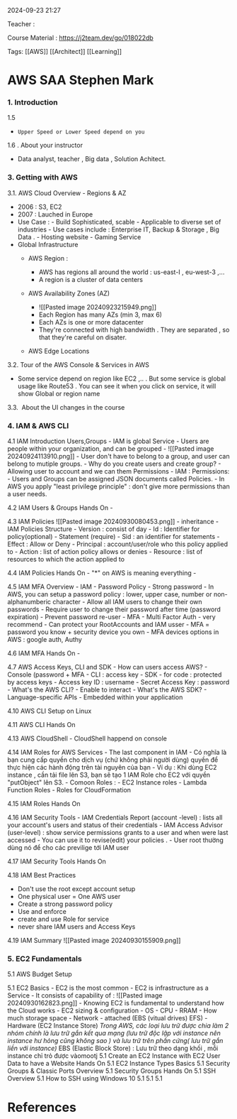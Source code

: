 
2024-09-23 21:27

Teacher : 

Course Material : https://j2team.dev/go/018022db

Tags: [[AWS]] [[Architect]] [[Learning]]
# AWS SAA Stephen Mark



### 1. Introduction


1.5
  -     Upper Speed or Lower Speed depend on you



1.6 . About your instructor
   - Data analyst, teacher , Big data , Solution Achitect.



### 3. Getting with AWS 

3.1.  AWS Cloud Overview - Regions & AZ
   -  2006 : S3, EC2  
  -  2007 : Lauched in Europe
  - Use Case  : - Build Sophisticated, scable
           - Applicable to diverse set of industries
           - Use cases include : Enterprise IT, Backup & Storage , Big Data .
           -  Hosting website
           - Gaming Service
 -  Global Infrastructure
      - AWS Region : 
         - AWS has regions all around the world : us-east-I , eu-west-3 ,...
         - A region is a cluster of data centers  
	  
	  - AWS Availability Zones (AZ)
	     - ![[Pasted image 20240923215949.png]]
         - Each Region has many AZs (min 3, max 6)
         - Each AZs is one or more datacenter
         - They're connected with high bandwidth . They are separated , so that they're careful on disater.
	  
      - AWS Edge Locations
   

3.2. Tour of the AWS Console & Services in AWS
   - Some service depend on region like EC2 ,.. . But some service is global usage like Route53 . You can see it when you click on service, it will show Global or region name


3.3.  About the UI changes in the course
   


### 4. IAM & AWS CLI
   
   4.1 IAM Introduction Users,Groups
     - IAM is global Service
     -  Users are people within your organization, and can be grouped
     - ![[Pasted image 20240924113910.png]]
     - User don't have to belong to a group, and user can belong to mutiple groups.
     - Why do you create users and create group?
        - Allowing user to account and we can them Permissions
     - IAM : Permissions:
        -  Users and Groups can be assigned JSON documents called Policies.
        - In AWS you apply "least privilege principle" : don't give more permissions than a user needs.
  
   4.2 IAM Users & Groups Hands On
     - 
  
   4.3 IAM Policies
    ![[Pasted image 20240930080453.png]]
      -  inheritance
      -  IAM Policies Structure 
          - Version : consist of day
          - Id : Identifier for policy(optional)
          - Statement (require)
             - Sid : an identifier for statements
             - Effect : Allow or Deny
             - Principal : account/user/role who this policy applied to
             - Action : list of action policy allows or denies
             - Resource : list of resources to which the action applied to

   4.4 IAM Policies Hands On
     -   "*"  on AWS is meaning everything
     - 
   
   4.5 IAM MFA Overview
    - IAM - Password Policy
     - Strong password
     - In AWS, you can setup a password policy : lower, upper case, number or non-alphanumberic character 
     -  Allow all IAM users to change their own passwords
     - Require user to change their password after time (password expiration)
     - Prevent password re-user
    - MFA - Multi Factor Auth
    -  very recommend 
    - Can protect your RootAccounts and IAM usser
    - MFA = password you know + security device you own
    - MFA devices options in AWS : google auth, Authy
   
   4.6 IAM MFA Hands On
     -
   
   4.7 AWS Access Keys, CLI and SDK
    - How can users access AWS?
       - Console (password + MFA
	   - CLI : access key
	   - SDK - for code : protected by access keys
	- Access key ID : username 
	- Secret Access Key : password
	- What's the AWS CLI?
	   - Enable to interact
	- What's the AWS SDK?
	   - Language-specific APIs
	   -  Embedded within your application
      
   4.10 AWS CLI Setup on Linux
   
   4.11 AWS CLI Hands On
   
   4.13 AWS CloudShell
    - CloudShell happend on console
   
   4.14 IAM Roles for AWS Services
    - The last component in IAM
    -  Có nghĩa là bạn cung cấp quyền cho dịch vụ (chứ không phải người dùng) quyền để thực hiện các hành động trên tài nguyên của bạn
         - Ví dụ : Khi dùng EC2 instance , cần tải file lên S3, bạn sẽ tạo 1 IAM Role cho EC2 với quyền "putObject" lên S3.
    - Comoon Roles : 
       - EC2 Instance roles
       -  Lambda Function Roles
       -  Roles for CloudFormation
  
   4.15 IAM Roles Hands On
   
   4.16 IAM Security Tools
    - IAM Credentials Report (account -level) : lists all your account's users and status of their credentials
    - IAM Access Advisor (user-level) : show service permissions grants to a  user and when were last accessed
        - You can use it to revise(edit) your policies . 
        - User root thường dùng nó để cho các previlige tới IAM user
    
   
   4.17 IAM Security Tools Hands On
   
   4.18 IAM Best Practices
   - Don't use the root except account setup
   - One physical user = One AWS user
   - Create a strong password policy
   - Use and enforce 
   - create and use Role for service
   - never share IAM users and Access Keys
   
   4.19 IAM Summary
      ![[Pasted image 20240930155909.png]]










### 5. EC2 Fundamentals

  5.1 AWS Budget Setup


  5.1 EC2 Basics 
    - EC2 is the most common
    -  EC2 is infrastructure as a Service
    -  It consists of capability of :
        ![[Pasted image 20240930162823.png]]
    - Knowing EC2 is fundamental to understand how the Cloud works
    - EC2 sizing & configuration
        - OS
        - CPU 
        - RRAM
        - How much storage space 
            - Network - attached (EBS (vitual drives) EFS)
            - Hardware (EC2 Instance Store)
              *Trong AWS, các loại lưu trữ được chia làm 2 nhóm chính là lưu trữ gắn kết qua mạng (lưu trữ độc lập với instance nên instance hư hỏng cũng không sao ) và lưu trữ trên phần cứng( lưu trữ gắn liền với instance)* 
                 EBS (Elastic Block Store) : Lưu trữ theo dạng khối , mỗi instance chỉ trỏ được vàomootj 
  5.1 Create an EC2 Instance with EC2 User Data to have a Website Hands On
  5.1 EC2 Instance Types Basics
  5.1 Security Groups & Classic Ports Overview
  5.1 Security Groups Hands On
  5.1 SSH Overview
  5.1 How to SSH using Windows 10
  5.1
  5.1
  5.1


# References





